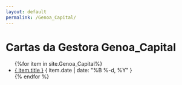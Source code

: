 ```yaml
---
layout: default
permalink: /Genoa_Capital/
---
```


<h1>Cartas da Gestora Genoa_Capital</h1>
<ul>
{%for item in site.Genoa_Capital%}
  <li>
    <a href="{ site.baseurl }{ item.url }">{ item.title }</a>
    <span>{ item.date | date: "%B %-d, %Y" }</span>
  </li>
    {% endfor %}
</ul>